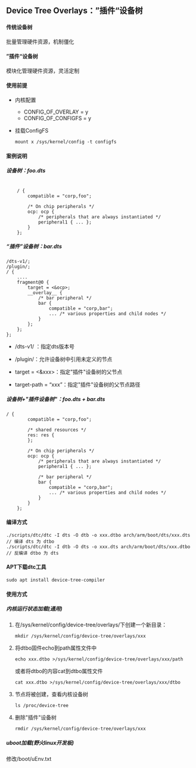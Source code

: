 ## Device Tree Overlays：”插件“设备树

#### 传统设备树

批量管理硬件资源，机制僵化

#### ”插件“设备树

模块化管理硬件资源，灵活定制

#### 使用前提

- 内核配置
  - CONFIG_OF_OVERLAY = y
  - CONFIG_OF_CONFIGFS = y

- 挂载ConfigFS

  ```
  mount x /sys/kernel/config -t configfs
  ```

#### 案例说明

##### 设备树：foo.dts

```

	/ {
		compatible = "corp,foo";
		
		/* On chip peripherals */
		ocp: ocp {
			/* peripherals that are always instantiated */
			peripheral1 { ... };
		}
	};

```



##### “插件”设备树：bar.dts

```
/dts-v1/;
/plugin/;
/ {
	....	
	fragment@0 {
		target = <&ocp>;
		__overlay__ {
			/* bar peripheral */
			bar {
				compatible = "corp,bar";
				... /* various properties and child nodes */
			}
		};
	};
};
```

- /dts-v1/ ：指定dts版本号

- /plugin/：允许设备树中引用未定义的节点
- target = <&xxx>：指定"插件"设备树的父节点
- target-path = “xxx”：指定"插件"设备树的父节点路径



##### 设备树+"插件设备树"：foo.dts + bar.dts

```
/ {
		compatible = "corp,foo";

		/* shared resources */
		res: res {
		};

		/* On chip peripherals */
		ocp: ocp {
			/* peripherals that are always instantiated */
			peripheral1 { ... };

			/* bar peripheral */
			bar {
				compatible = "corp,bar";
				... /* various properties and child nodes */
			}
		}
	};
```

#### 编译方式

````
./scripts/dtc/dtc -I dts -O dtb -o xxx.dtbo arch/arm/boot/dts/xxx.dts // 编译 dts 为 dtbo
./scripts/dtc/dtc -I dtb -O dts -o xxx.dts arch/arm/boot/dts/xxx.dtbo // 反编译 dtbo 为 dts
````

#### APT下载dtc工具

```
sudo apt install device-tree-compiler
```



#### 使用方式

##### 内核运行状态加载(通用)

1. 在/sys/kernel/config/device-tree/overlays/下创建一个新目录：

   ```
   mkdir /sys/kernel/config/device-tree/overlays/xxx
   ```

2. 将dtbo固件echo到path属性文件中

   ```
   echo xxx.dtbo >/sys/kernel/config/device-tree/overlays/xxx/path
   ```

   或者将dtbo的内容cat到dtbo属性文件

   ```
   cat xxx.dtbo >/sys/kernel/config/device-tree/overlays/xxx/dtbo
   ```

3. 节点将被创建，查看内核设备树

   ```
   ls /proc/device-tree
   ```

4. 删除"插件"设备树

   ```
   rmdir /sys/kernel/config/device-tree/overlays/xxx
   ```

##### uboot加载(野火linux开发板)

修改/boot/uEnv.txt

